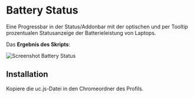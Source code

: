 # Battery Status
Eine Progressbar in der Status/Addonbar mit der optischen und per Tooltip prozentualen Statusanzeige der Batterieleistung von Laptops.

Das **Ergebnis des Skripts**:

![Screenshot Battery Status](https://github.com/ardiman/userChrome.js/raw/master/batterystatus/scr_batterystatus.png)

## Installation
Kopiere die uc.js-Datei in den Chromeordner des Profils.


